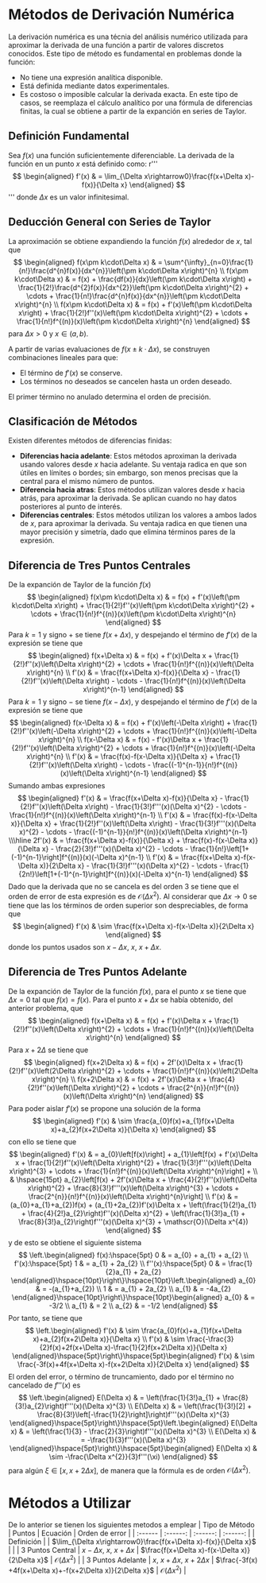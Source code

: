# Métodos de Derivación Numérica

La derivación numérica es una técnia del análisis numérico utilizada para aproximar la derivada de una función a partir de valores discretos conocidos. Este tipo de método es fundamental en problemas donde la función:
* No tiene una expresión analítica disponible.
* Está definida mediante datos experimentales.
* Es costoso o imposible calcular la derivada exacta.
En este tipo de casos, se reemplaza el cálculo analítico por una fórmula de diferencias finitas, la cual se obtiene a partir de la expanción en series de Taylor.

## Definición Fundamental
Sea $f(x)$ una función suficientemente diferenciable. La derivada de la función en un punto $x$ está definido como:
r'''
$$
\begin{aligned}
    f'(x) & = \lim_{\Delta x\rightarrow0}\frac{f(x+\Delta x)-f(x)}{\Delta x}
\end{aligned}
$$
'''
donde $\Delta x$ es un valor infinitesimal.

## Deducción General con Series de Taylor
La aproximación se obtiene expandiendo la función $f(x)$ alrededor de $x$, tal que
$$
\begin{aligned}
    f(x\pm k\cdot\Delta x) & = \sum^{\infty}_{n=0}\frac{1}{n!}\frac{d^{n}f(x)}{dx^{n}}\left(\pm k\cdot\Delta x\right)^{n}
    \\
    f(x\pm k\cdot\Delta x) & = f(x) + \frac{df(x)}{dx}\left(\pm k\cdot\Delta x\right) + \frac{1}{2!}\frac{d^{2}f(x)}{dx^{2}}\left(\pm k\cdot\Delta x\right)^{2} + \cdots + \frac{1}{n!}\frac{d^{n}f(x)}{dx^{n}}\left(\pm k\cdot\Delta x\right)^{n}
    \\
    f(x\pm k\cdot\Delta x) & = f(x) + f'(x)\left(\pm k\cdot\Delta x\right) + \frac{1}{2!}f''(x)\left(\pm k\cdot\Delta x\right)^{2} + \cdots + \frac{1}{n!}f^{(n)}(x)\left(\pm k\cdot\Delta x\right)^{n}
\end{aligned}
$$
para $\Delta x>0$ y $x\in(a,b)$.

A partir de varias evaluaciones de $f(x\pm k\cdot\Delta x)$, se construyen combinaciones lineales para que:
* El término de $f'(x)$ se conserve.
* Los términos no deseados se cancelen hasta un orden deseado.

El primer término no anulado determina el orden de precisión.

## Clasificación de Métodos
Existen diferentes métodos de diferencias finidas:
* **Diferencias hacia adelante**:
Estos métodos aproximan la derivada usando valores desde $x$ hacia adelante. Su ventaja radica en que son útiles en límites o bordes; sin embargo, son menos precisas que la central para el mismo número de puntos.
* **Diferencia hacia atras**: 
Estos métodos utilizan valores desde $x$ hacia atrás, para aproximar la derivada. Se aplican cuando no hay datos posteriores al punto de interés.
* **Diferencias centrales**: 
Estos métodos utilizan los valores a ambos lados de $x$, para aproximar la derivada. Su ventaja radica en que tienen una mayor precisión y simetría, dado que elimina términos pares de la expresión.

## Diferencia de Tres Puntos Centrales
De la expanción de Taylor de la función $f(x)$
$$
\begin{aligned}
    f(x\pm k\cdot\Delta x) & = f(x) + f'(x)\left(\pm k\cdot\Delta x\right) + \frac{1}{2!}f''(x)\left(\pm k\cdot\Delta x\right)^{2} + \cdots + \frac{1}{n!}f^{(n)}(x)\left(\pm k\cdot\Delta x\right)^{n}
\end{aligned}
$$
Para $k=1$ y signo $+$ se tiene $f(x+\Delta x)$, y despejando el término de $f'(x)$ de la expresión se tiene que
$$
\begin{aligned}
    f(x+\Delta x) & = f(x) + f'(x)\Delta x + \frac{1}{2!}f''(x)\left(\Delta x\right)^{2} + \cdots + \frac{1}{n!}f^{(n)}(x)\left(\Delta x\right)^{n}
    \\
    f'(x) & = \frac{f(x+\Delta x)-f(x)}{\Delta x} - \frac{1}{2!}f''(x)\left(\Delta x\right) - \cdots - \frac{1}{n!}f^{(n)}(x)\left(\Delta x\right)^{n-1}
\end{aligned}
$$
Para $k=1$ y signo $-$ se tiene $f(x-\Delta x)$, y despejando el término de $f'(x)$ de la expresión se tiene que 
$$
\begin{aligned}
    f(x-\Delta x) & = f(x) + f'(x)\left(-\Delta x\right) + \frac{1}{2!}f''(x)\left(-\Delta x\right)^{2} + \cdots + \frac{1}{n!}f^{(n)}(x)\left(-\Delta x\right)^{n}
    \\
    f(x-\Delta x) & = f(x) - f'(x)\Delta x + \frac{1}{2!}f''(x)\left(\Delta x\right)^{2} + \cdots + \frac{1}{n!}f^{(n)}(x)\left(-\Delta x\right)^{n}
    \\
    f'(x) & = \frac{f(x)-f(x-\Delta x)}{\Delta x} + \frac{1}{2!}f''(x)\left(\Delta x\right) - \cdots - \frac{(-1)^{n-1}}{n!}f^{(n)}(x)\left(\Delta x\right)^{n-1}
\end{aligned}
$$
Sumando ambas expresiones
$$
\begin{aligned}
    f'(x) & = \frac{f(x+\Delta x)-f(x)}{\Delta x} - \frac{1}{2!}f''(x)\left(\Delta x\right) - \frac{1}{3!}f'''(x)(\Delta x)^{2} - \cdots - \frac{1}{n!}f^{(n)}(x)\left(\Delta x\right)^{n-1}
    \\
    f'(x) & = \frac{f(x)-f(x-\Delta x)}{\Delta x} + \frac{1}{2!}f''(x)\left(\Delta x\right) - \frac{1}{3!}f'''(x)(\Delta x)^{2} - \cdots - \frac{(-1)^{n-1}}{n!}f^{(n)}(x)\left(\Delta x\right)^{n-1}
    \\\hline
    2f'(x) & = \frac{f(x+\Delta x)-f(x)}{\Delta x} + \frac{f(x)-f(x-\Delta x)}{\Delta x} - \frac{2}{3!}f'''(x)(\Delta x)^{2} - \cdots - \frac{1}{n!}\left[1+(-1)^{n-1}\right]f^{(n)}(x)(-\Delta x)^{n-1}
    \\
    f'(x) & = \frac{f(x+\Delta x)-f(x-\Delta x)}{2\Delta x}  - \frac{1}{3!}f'''(x)(\Delta x)^{2} - \cdots - \frac{1}{2n!}\left[1+(-1)^{n-1}\right]f^{(n)}(x)(-\Delta x)^{n-1}
\end{aligned}
$$
Dado que la derivada que no se cancela es del orden $3$ se tiene que el orden de error de esta expresión es de $\mathscr{O}(\Delta x^{2})$. Al considerar que $\Delta x\rightarrow0$ se tiene que las los términos de orden superior son despreciables, de forma que
$$
\begin{aligned}
    f'(x) & \sim \frac{f(x+\Delta x)-f(x-\Delta x)}{2\Delta x}
\end{aligned}
$$
donde los puntos usados son $x-\Delta x$, $x$, $x+\Delta x$.

## Diferencia de Tres Puntos Adelante
De la expanción de Taylor de la función $f(x)$, para el punto $x$ se tiene que $\Delta x=0$ tal que $f(x)=f(x)$. Para el punto $x+\Delta x$ se había obtenido, del anterior problema, que
$$
\begin{aligned}
    f(x+\Delta x) & = f(x) + f'(x)\Delta x + \frac{1}{2!}f''(x)\left(\Delta x\right)^{2} + \cdots + \frac{1}{n!}f^{(n)}(x)\left(\Delta x\right)^{n}
\end{aligned}
$$
Para $x+2\Delta$ se tiene que
$$
\begin{aligned}
    f(x+2\Delta x) & = f(x) + 2f'(x)\Delta x + \frac{1}{2!}f''(x)\left(2\Delta x\right)^{2} + \cdots + \frac{1}{n!}f^{(n)}(x)\left(2\Delta x\right)^{n}
    \\
    f(x+2\Delta x) & = f(x) + 2f'(x)\Delta x + \frac{4}{2!}f''(x)\left(\Delta x\right)^{2} + \cdots + \frac{2^{n}}{n!}f^{(n)}(x)\left(\Delta x\right)^{n}
\end{aligned}
$$
Para poder aislar $f'(x)$ se propone una solución de la forma
$$
\begin{aligned}
    f'(x) & \sim \frac{a_{0}f(x)+a_{1}f(x+\Delta x)+a_{2}f(x+2\Delta x)}{\Delta x}
\end{aligned}
$$
con ello se tiene que
$$
\begin{aligned}
    f'(x) & = a_{0}\left[f(x)\right] + a_{1}\left[f(x) + f'(x)\Delta x + \frac{1}{2!}f''(x)\left(\Delta x\right)^{2} + \frac{1}{3!}f'''(x)\left(\Delta x\right)^{3} + \cdots + \frac{1}{n!}f^{(n)}(x)\left(\Delta x\right)^{n}\right] + 
    \\ & \hspace{15pt} a_{2}\left[f(x) + 2f'(x)\Delta x + \frac{4}{2!}f''(x)\left(\Delta x\right)^{2} + \frac{8}{3!}f'''(x)\left(\Delta x\right)^{3} + \cdots + \frac{2^{n}}{n!}f^{(n)}(x)\left(\Delta x\right)^{n}\right]
    \\
    f'(x) & = (a_{0}+a_{1}+a_{2})f(x) + (a_{1}+2a_{2})f'(x)\Delta x + \left(\frac{1}{2!}a_{1} + \frac{4}{2!}a_{2}\right)f''(x)(\Delta x)^{2} + \left(\frac{1}{3!}a_{1} + \frac{8}{3!}a_{2}\right)f'''(x)(\Delta x)^{3} + \mathscr{O}(\Delta x^{4})
\end{aligned}
$$
y de esto se obtiene el siguiente sistema
$$
\left.\begin{aligned}
    f(x):\hspace{5pt} 0 & = a_{0} + a_{1} + a_{2}
    \\
    f'(x):\hspace{5pt} 1 & = a_{1} + 2a_{2}
    \\
    f''(x):\hspace{5pt} 0 & = \frac{1}{2}a_{1} + 2a_{2}
\end{aligned}\hspace{10pt}\right\}\hspace{10pt}\left.\begin{aligned}
    a_{0} & = -(a_{1}+a_{2})
    \\
    1 & = a_{1} + 2a_{2}
    \\
    a_{1} & = -4a_{2}
\end{aligned}\hspace{10pt}\right\}\hspace{10pt}\begin{aligned}
    a_{0} & = -3/2
    \\
    a_{1} & = 2
    \\
    a_{2} & = -1/2
\end{aligned}
$$
Por tanto, se tiene que
$$
\left.\begin{aligned}
    f'(x) & \sim \frac{a_{0}f(x)+a_{1}f(x+\Delta x)+a_{2}f(x+2\Delta x)}{\Delta x}
    \\
    f'(x) & \sim \frac{-\frac{3}{2}f(x)+2f(x+\Delta x)-\frac{1}{2}f(x+2\Delta x)}{\Delta x}
\end{aligned}\hspace{5pt}\right\}\hspace{5pt}\begin{aligned}
    f'(x) & \sim \frac{-3f(x)+4f(x+\Delta x)-f(x+2\Delta x)}{2\Delta x}
\end{aligned}
$$
El orden del error, o término de truncamiento, dado por el término no cancelado de $f'''(x)$ es
$$
\left.\begin{aligned}
    E(\Delta x) & = \left(\frac{1}{3!}a_{1} + \frac{8}{3!}a_{2}\right)f'''(x)(\Delta x)^{3}
    \\
    E(\Delta x) & = \left(\frac{1}{3!}[2] + \frac{8}{3!}\left[-\frac{1}{2}\right]\right)f'''(x)(\Delta x)^{3}
\end{aligned}\hspace{5pt}\right\}\hspace{5pt}\left.\begin{aligned}
    E(\Delta x) & = \left(\frac{1}{3} - \frac{2}{3}\right)f'''(x)(\Delta x)^{3}
    \\
    E(\Delta x) & = -\frac{1}{3}f'''(x)(\Delta x)^{3}
\end{aligned}\hspace{5pt}\right\}\hspace{5pt}\begin{aligned}
    E(\Delta x) & \sim -\frac{\Delta x^{2}}{3}f'''(\xi)
\end{aligned}
$$
para algún $\xi\in[x,x+2\Delta x]$, de manera que la fórmula es de orden $\mathscr{O}(\Delta x^{2})$.

# Métodos a Utilizar
De lo anterior se tienen los siguientes metodos a emplear
| Tipo de Método | Puntos | Ecuación | Orden de error |
| :------ | :------: | :------: | :------: |
| Definición |  | $\lim_{\Delta x\rightarrow0}\frac{f(x+\Delta x)-f(x)}{\Delta x}$ |  |
| 3 Puntos Central | $x-\Delta x$, $x$, $x+\Delta x$ | $\frac{f(x+\Delta x)-f(x-\Delta x)}{2\Delta x}$ | $\mathscr{O}(\Delta x^{2})$ |
| 3 Puntos Adelante | $x$, $x+\Delta x$, $x+2\Delta x$ | $\frac{-3f(x) +4f(x+\Delta x)+-f(x+2\Delta x)}{2\Delta x}$ | $\mathscr{O}(\Delta x^{2})$ |
    